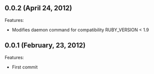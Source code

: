 ## 0.0.2 (April 24, 2012)

Features:

  - Modifies daemon command for compatibility RUBY_VERSION < 1.9 


## 0.0.1 (February, 23, 2012)

Features:

  - First commit
